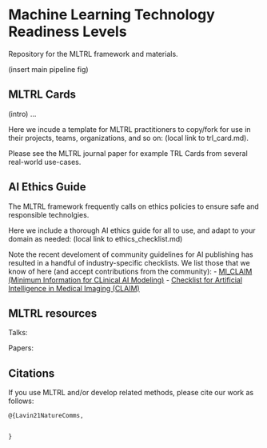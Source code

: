 # Machine Learning Technology Readiness Levels

Repository for the MLTRL framework and materials.

(insert main pipeline fig)


## MLTRL Cards

(intro) ...

Here we incude a template for MLTRL practitioners to copy/fork for use in their projects, teams, organizations, and so on: (local link to trl_card.md).

Please see the MLTRL journal paper for example TRL Cards from several real-world use-cases.


## AI Ethics Guide

The MLTRL framework frequently calls on ethics policies to ensure safe and responsible technolgies.

Here we include a thorough AI ethics guide for all to use, and adapt to your domain as needed: (local link to ethics_checklist.md)

Note the recent develoment of community guidelines for AI publishing has resulted in a handful of industry-specific checklists. We list those that we know of here (and accept contributions from the community):
    - [MI_CLAIM (Minimum Information for CLinical AI Modeling)](https://github.com/beaunorgeot/MI-CLAIM)
    - [Checklist for Artificial Intelligence in Medical Imaging (CLAIM)](https://pubs.rsna.org/doi/10.1148/ryai.2020200029)


## MLTRL resources

Talks:

Papers:


## Citations

If you use MLTRL and/or develop related methods, please cite our work as follows:
```
@{Lavin21NatureComms,


}

```
